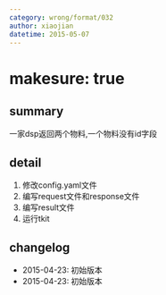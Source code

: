 ```yaml
---
category: wrong/format/032
author: xiaojian
datetime: 2015-05-07
---
```


# makesure: true

## summary

一家dsp返回两个物料,一个物料没有id字段

## detail

1. 修改config.yaml文件
1. 编写request文件和response文件
1. 编写result文件
1. 运行tkit

## changelog

- 2015-04-23: 初始版本
- 2015-04-23: 初始版本
